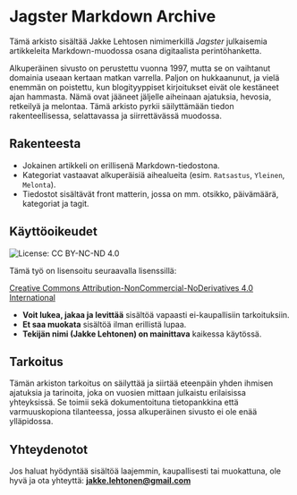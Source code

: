 # Jagster Markdown Archive

Tämä arkisto sisältää Jakke Lehtosen nimimerkillä *Jagster* julkaisemia artikkeleita Markdown-muodossa osana digitaalista perintöhanketta.

Alkuperäinen sivusto on perustettu vuonna 1997, mutta se on vaihtanut domainia useaan kertaan matkan varrella. Paljon on hukkaanunut, ja vielä enemmän on poistettu, kun blogityyppiset kirjoitukset eivät ole kestäneet ajan hammasta. Nämä ovat jääneet jäljelle aiheinaan ajatuksia, hevosia, retkeilyä ja melontaa. Tämä arkisto pyrkii säilyttämään tiedon rakenteellisessa, selattavassa ja siirrettävässä muodossa.

## Rakenteesta

- Jokainen artikkeli on erillisenä Markdown-tiedostona.
- Kategoriat vastaavat alkuperäisiä aihealueita (esim. `Ratsastus`, `Yleinen`, `Melonta`).
- Tiedostot sisältävät front matterin, jossa on mm. otsikko, päivämäärä, kategoriat ja tagit.

## Käyttöoikeudet

![License: CC BY-NC-ND 4.0](https://licensebuttons.net/l/by-nc-nd/4.0/88x31.png)

Tämä työ on lisensoitu seuraavalla lisenssillä:

[Creative Commons Attribution-NonCommercial-NoDerivatives 4.0 International](https://creativecommons.org/licenses/by-nc-nd/4.0/)

- **Voit lukea, jakaa ja levittää** sisältöä vapaasti ei-kaupallisiin tarkoituksiin.
- **Et saa muokata** sisältöä ilman erillistä lupaa.
- **Tekijän nimi (Jakke Lehtonen) on mainittava** kaikessa käytössä.

## Tarkoitus

Tämän arkiston tarkoitus on säilyttää ja siirtää eteenpäin yhden ihmisen ajatuksia ja tarinoita, joka on vuosien mittaan julkaistu erilaisissa yhteyksissä. Se toimii sekä dokumentoituna tietopankkina että varmuuskopiona tilanteessa, jossa alkuperäinen sivusto ei ole enää ylläpidossa.

## Yhteydenotot

Jos haluat hyödyntää sisältöä laajemmin, kaupallisesti tai muokattuna, ole hyvä ja ota yhteyttä: **jakke.lehtonen@gmail.com**
